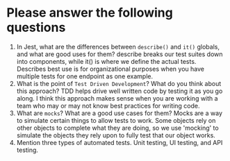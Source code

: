 # Please answer the following questions

1.  In Jest, what are the differences between `describe()` and `it()` globals, and what are good uses for them?
    describe breaks our test suites down into components, while it() is where we define the actual tests. Describes best use is for organizational purposes when you have multiple tests for one endpoint as one example.
2.  What is the point of `Test Driven Development`? What do you think about this approach?
    TDD helps drive well written code by testing it as you go along. I think this approach makes sense when you are working with a team who may or may not know best practices for writing code.
3.  What are `mocks`? What are a good use cases for them?
    Mocks are a way to simulate certain things to allow tests to work. Some objects rely on other objects to complete what they are doing, so we use 'mocking' to simulate the objects they rely upon to fully test that our object works.
4.  Mention three types of automated tests.
    Unit testing, UI testing, and API testing.
